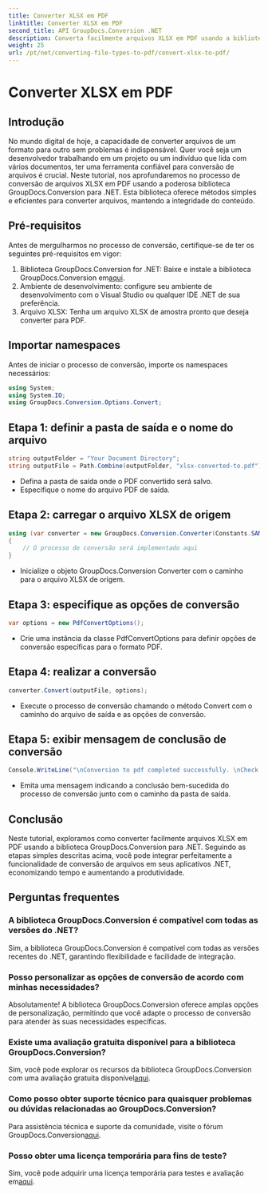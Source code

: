```yaml
---
title: Converter XLSX em PDF
linktitle: Converter XLSX em PDF
second_title: API GroupDocs.Conversion .NET
description: Converta facilmente arquivos XLSX em PDF usando a biblioteca GroupDocs.Conversion para .NET. Integração perfeita, opções personalizáveis e resultados impecáveis.
weight: 25
url: /pt/net/converting-file-types-to-pdf/convert-xlsx-to-pdf/
---
```


# Converter XLSX em PDF

## Introdução
No mundo digital de hoje, a capacidade de converter arquivos de um formato para outro sem problemas é indispensável. Quer você seja um desenvolvedor trabalhando em um projeto ou um indivíduo que lida com vários documentos, ter uma ferramenta confiável para conversão de arquivos é crucial. Neste tutorial, nos aprofundaremos no processo de conversão de arquivos XLSX em PDF usando a poderosa biblioteca GroupDocs.Conversion para .NET. Esta biblioteca oferece métodos simples e eficientes para converter arquivos, mantendo a integridade do conteúdo.
## Pré-requisitos
Antes de mergulharmos no processo de conversão, certifique-se de ter os seguintes pré-requisitos em vigor:
1.  Biblioteca GroupDocs.Conversion for .NET: Baixe e instale a biblioteca GroupDocs.Conversion em[aqui](https://releases.groupdocs.com/conversion/net/).
2. Ambiente de desenvolvimento: configure seu ambiente de desenvolvimento com o Visual Studio ou qualquer IDE .NET de sua preferência.
3. Arquivo XLSX: Tenha um arquivo XLSX de amostra pronto que deseja converter para PDF.

## Importar namespaces
Antes de iniciar o processo de conversão, importe os namespaces necessários:
```csharp
using System;
using System.IO;
using GroupDocs.Conversion.Options.Convert;
```
## Etapa 1: definir a pasta de saída e o nome do arquivo
```csharp
string outputFolder = "Your Document Directory";
string outputFile = Path.Combine(outputFolder, "xlsx-converted-to.pdf");
```
- Defina a pasta de saída onde o PDF convertido será salvo.
- Especifique o nome do arquivo PDF de saída.
## Etapa 2: carregar o arquivo XLSX de origem
```csharp
using (var converter = new GroupDocs.Conversion.Converter(Constants.SAMPLE_XLSX))
{
    // O processo de conversão será implementado aqui
}
```
- Inicialize o objeto GroupDocs.Conversion Converter com o caminho para o arquivo XLSX de origem.
## Etapa 3: especifique as opções de conversão
```csharp
var options = new PdfConvertOptions();
```
- Crie uma instância da classe PdfConvertOptions para definir opções de conversão específicas para o formato PDF.
## Etapa 4: realizar a conversão
```csharp
converter.Convert(outputFile, options);
```
- Execute o processo de conversão chamando o método Convert com o caminho do arquivo de saída e as opções de conversão.
## Etapa 5: exibir mensagem de conclusão de conversão
```csharp
Console.WriteLine("\nConversion to pdf completed successfully. \nCheck output in {0}", outputFolder);
```
- Emita uma mensagem indicando a conclusão bem-sucedida do processo de conversão junto com o caminho da pasta de saída.

## Conclusão
Neste tutorial, exploramos como converter facilmente arquivos XLSX em PDF usando a biblioteca GroupDocs.Conversion para .NET. Seguindo as etapas simples descritas acima, você pode integrar perfeitamente a funcionalidade de conversão de arquivos em seus aplicativos .NET, economizando tempo e aumentando a produtividade.
## Perguntas frequentes
### A biblioteca GroupDocs.Conversion é compatível com todas as versões do .NET?
Sim, a biblioteca GroupDocs.Conversion é compatível com todas as versões recentes do .NET, garantindo flexibilidade e facilidade de integração.
### Posso personalizar as opções de conversão de acordo com minhas necessidades?
Absolutamente! A biblioteca GroupDocs.Conversion oferece amplas opções de personalização, permitindo que você adapte o processo de conversão para atender às suas necessidades específicas.
### Existe uma avaliação gratuita disponível para a biblioteca GroupDocs.Conversion?
 Sim, você pode explorar os recursos da biblioteca GroupDocs.Conversion com uma avaliação gratuita disponível[aqui](https://releases.groupdocs.com/).
### Como posso obter suporte técnico para quaisquer problemas ou dúvidas relacionadas ao GroupDocs.Conversion?
Para assistência técnica e suporte da comunidade, visite o fórum GroupDocs.Conversion[aqui](https://forum.groupdocs.com/c/conversion/11).
### Posso obter uma licença temporária para fins de teste?
 Sim, você pode adquirir uma licença temporária para testes e avaliação em[aqui](https://purchase.groupdocs.com/temporary-license/).